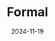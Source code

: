 ---  
layout: startup_page  
title: "Formal"  
id: "joinformal.com"  
permalink: "/formaljoinformal.com11192024/"  
website: "https://joinformal.com/"  
funding_round: "Seed"  
funding_amount: "$5.8M"  
investors: "Thrive Capital, Y Combinator, Abstract Ventures, Kima Ventures, Alexis Lê-Quốc, Charles Gorintin, Mathilde Collin, Aaron Katz, Jean-Denis Greze, Matt MacInnis"  
about: "Formal is a security startup that provides a reverse-proxy for data stores and APIs, enabling security teams to easily secure access to sensitive data. It acts as an abstraction layer, offering visibility and control over data flows by logging every request and enforcing access policies, thereby simplifying data access management and ensuring compliance with regulations like GDPR."  
markets: "Security, Data Management"  
hq: "San Francisco, California, United States"  
founded_year: "2022"  
linkedin: "https://www.linkedin.com/company/formalhq"  
twitter: ""  
instagram: ""  
facebook: ""  
crunchbase: "https://www.crunchbase.com/organization/formal"  
pitchbook: ""  

date_display: "19-Nov-2024"  
date: "2024-11-19"

# SEO Optimization  
meta_title: "Formal - Seed Funding ($5.8M)"  
meta_description: "Formal, Formal is a security startup that provides a reverse-proxy for data stores and APIs, enabling security teams to easily secure access to sensitive data..."  
meta_keywords: "Formal, Security, Data Management, Seed funding"  
canonical_url: "https://startup.projectstartups.com/formaljoinformal.com11192024/"  
---